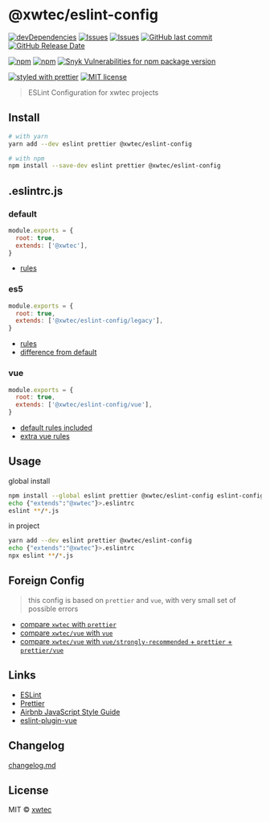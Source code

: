 # @xwtec/eslint-config

[![devDependencies](https://img.shields.io/david/dev/xwtec/eslint-config.svg?style=flat-square)](https://david-dm.org/xwtec/eslint-config)
[![Issues](http://img.shields.io/github/issues/xwtec/eslint-config.svg?style=flat-square)](https://github.com/xwtec/eslint-config/issues)
[![Issues](https://img.shields.io/github/issues-pr/xwtec/eslint-config.svg?style=flat-square)](https://github.com/xwtec/eslint-config/pulls)
[![GitHub last commit](https://img.shields.io/github/last-commit/xwtec/eslint-config.svg?style=flat-square)](https://github.com/xwtec/eslint-config/commits)
[![GitHub Release Date](https://img.shields.io/github/release-date/xwtec/eslint-config.svg?style=flat-square)](https://github.com/xwtec/eslint-config/releases)

[![npm](https://img.shields.io/npm/v/@xwtec/eslint-config.svg?style=flat-square)](https://www.npmjs.com/package/@xwtec/eslint-config)
[![npm](https://img.shields.io/npm/dt/@xwtec/eslint-config.svg?style=flat-square)](https://www.npmjs.com/package/@xwtec/eslint-config)
[![Snyk Vulnerabilities for npm package version](https://img.shields.io/snyk/vulnerabilities/npm/@xwtec/eslint-config.svg?style=flat-square)](https://snyk.io/vuln/npm:@xwtec%2Feslint-config)

[![styled with prettier](https://img.shields.io/badge/styled_with-prettier-ff69b4.svg?style=flat-square)](https://github.com/prettier/prettier)
[![MIT license](https://img.shields.io/github/license/xwtec/eslint-config.svg?style=flat-square)](http://opensource.org/licenses/MIT)

> ESLint Configuration for xwtec projects

## Install

```sh
# with yarn
yarn add --dev eslint prettier @xwtec/eslint-config

# with npm
npm install --save-dev eslint prettier @xwtec/eslint-config
```

## .eslintrc.js

### default

```js
module.exports = {
  root: true,
  extends: ['@xwtec'],
}
```

- [rules](https://github.com/xwtec/eslint-config/blob/master/docs/rules-default.md)

### es5

```js
module.exports = {
  root: true,
  extends: ['@xwtec/eslint-config/legacy'],
}
```

- [rules](https://github.com/xwtec/eslint-config/blob/master/docs/rules-legacy.md)
- [difference from default](https://github.com/xwtec/eslint-config/blob/master/docs/compare-xwtec-legacy.md)

### vue

```js
module.exports = {
  root: true,
  extends: ['@xwtec/eslint-config/vue'],
}
```

- [default rules included](https://github.com/xwtec/eslint-config/blob/master/docs/rules-default.md)
- [extra vue rules](https://github.com/xwtec/eslint-config/blob/master/docs/rules-vue.md)

## Usage

global install

```sh
npm install --global eslint prettier @xwtec/eslint-config eslint-config-prettier eslint-plugin-prettier
echo {"extends":"@xwtec"}>.eslintrc
eslint **/*.js
```

in project

```sh
yarn add --dev eslint prettier @xwtec/eslint-config
echo {"extends":"@xwtec"}>.eslintrc
npx eslint **/*.js
```

## Foreign Config

> this config is based on `prettier` and `vue`, with very small set of possible errors

- [compare `xwtec` with `prettier`](https://github.com/xwtec/eslint-config/tree/master/docs/compare-xwtec-prettier.md)
- [compare `xwtec/vue` with `vue`](https://github.com/xwtec/eslint-config/tree/master/docs/compare-vue-vue.md)
- [compare `xwtec/vue` with `vue/strongly-recommended` + `prettier` + `prettier/vue`](https://github.com/xwtec/eslint-config/tree/master/docs/compare-vue-vue-prettier.md)

## Links

- [ESLint](https://eslint.org/)
- [Prettier](https://prettier.io/)
- [Airbnb JavaScript Style Guide](https://github.com/airbnb/javascript)
- [eslint-plugin-vue](https://github.com/vuejs/eslint-plugin-vue)

## Changelog

[changelog.md](https://github.com/xwtec/eslint-config/blob/master/changelog.md)

## License

MIT © [xwtec](https://github.com/xwtec)
